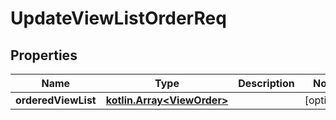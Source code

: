 # UpdateViewListOrderReq

## Properties
Name | Type | Description | Notes
------------ | ------------- | ------------- | -------------
**orderedViewList** | [**kotlin.Array&lt;ViewOrder&gt;**](ViewOrder.md) |  |  [optional]
